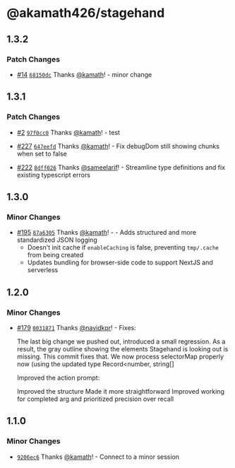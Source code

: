# @akamath426/stagehand

## 1.3.2

### Patch Changes

- [#14](https://github.com/kamath/stagehand/pull/14) [`68150dc`](https://github.com/kamath/stagehand/commit/68150dcaafa09407ccb6a3deda6eb13461e95847) Thanks [@kamath](https://github.com/kamath)! - minor change

## 1.3.1

### Patch Changes

- [#2](https://github.com/kamath/stagehand/pull/2) [`97f0cc0`](https://github.com/kamath/stagehand/commit/97f0cc075d0d7899334d46e0c7679dda70a3418e) Thanks [@kamath](https://github.com/kamath)! - test

- [#227](https://github.com/browserbase/stagehand/pull/227) [`647eefd`](https://github.com/kamath/stagehand/commit/647eefd651852eec495faa1b8f4dbe6b1da17999) Thanks [@kamath](https://github.com/kamath)! - Fix debugDom still showing chunks when set to false

- [#222](https://github.com/browserbase/stagehand/pull/222) [`8dff026`](https://github.com/kamath/stagehand/commit/8dff02674df7a6448f2262c7e212b58c03be57bc) Thanks [@sameelarif](https://github.com/sameelarif)! - Streamline type definitions and fix existing typescript errors

## 1.3.0

### Minor Changes

- [#195](https://github.com/browserbase/stagehand/pull/195) [`87a6305`](https://github.com/browserbase/stagehand/commit/87a6305d9a2faf1ab5915965913bc14d5cc15772) Thanks [@kamath](https://github.com/kamath)! - - Adds structured and more standardized JSON logging
  - Doesn't init cache if `enableCaching` is false, preventing `tmp/.cache` from being created
  - Updates bundling for browser-side code to support NextJS and serverless

## 1.2.0

### Minor Changes

- [#179](https://github.com/browserbase/stagehand/pull/179) [`0031871`](https://github.com/browserbase/stagehand/commit/0031871d5a6d6180f272a68b88a8634e5a991785) Thanks [@navidkpr](https://github.com/navidkpr)! - Fixes:

  The last big change we pushed out, introduced a small regression. As a result, the gray outline showing the elements Stagehand is looking out is missing. This commit fixes that. We now process selectorMap properly now (using the updated type Record<number, string[]

  Improved the action prompt:

  Improved the structure
  Made it more straightforward
  Improved working for completed arg and prioritized precision over recall

## 1.1.0

### Minor Changes

- [`9206ec6`](https://github.com/browserbase/stagehand/commit/9206ec640b2d0af9170f0a31788ab1eac448357b) Thanks [@kamath](https://github.com/kamath)! - Connect to a minor session
